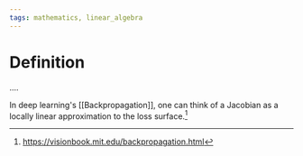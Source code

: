 ```yaml
---
tags: mathematics, linear_algebra
---
```


# Definition

....

In deep learning's [[Backpropagation]], one can think of a Jacobian as a locally linear approximation to the loss surface.[^1]

[^1]: https://visionbook.mit.edu/backpropagation.html